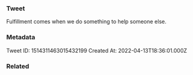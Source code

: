 ### Tweet
Fulfillment comes when we do something to help someone else.

### Metadata
Tweet ID: 1514311463015432199
Created At: 2022-04-13T18:36:01.000Z

### Related

